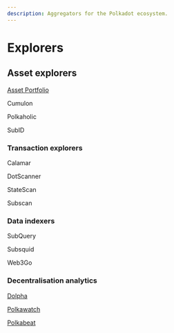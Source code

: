 ```yaml
---
description: Aggregators for the Polkadot ecosystem.
---
```


# Explorers

## Asset explorers

[Asset Portfolio](https://substrate-portfolio.github.io/polkadot-portfolio/)

Cumulon

Polkaholic

SubID



### Transaction explorers

Calamar

DotScanner

StateScan

Subscan



### Data indexers

SubQuery

Subsquid

Web3Go



### Decentralisation analytics

[Dolpha](https://dolpha.com/whales/dot)

[Polkawatch](https://polkawatch.app/)

[Polkabeat](https://polkabeat.org/polkabeat/)

